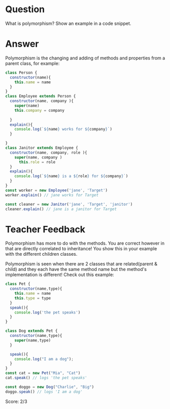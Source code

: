 # Question
What is polymorphism? Show an example in a code snippet.

# Answer
Polymorphism is the changing and adding of methods and properties from a parent class, for example:
```js
class Person {
  constructor(name){
    this.name = name 
  }
}
class Employee extends Person {
  constructor(name, company ){
    super(name)
    this.company = company 
    
  }
  explain(){
    console.log(`${name} works for ${company}`)
  }

}
class Janitor extends Employee {
  constructor(name, company, role ){
    super(name, company )
      this.role = role 
  }
  explain(){
    console.log(`${name} is a ${role} for ${company}`)
  }
}
const worker = new Employee('jane', 'Target')
worker.explain() // jane works for Target 

const cleaner = new Janitor('jane', 'Target', 'janitor')
cleaner.explain() // jane is a janitor for Target
```

# Teacher Feedback

Polymorphism has more to do with the methods. You are correct however in that are directly correlated to inheritance! You show this in your example with the different children classes. 

Polymorphism is seen when there are 2 classes that are related(parent & child) and they each have the same method name but the method's implementation is different! Check out this example: 

```js
class Pet {
  constructor(name,type){
    this.name = name
    this.type = type
  }
  speak(){
    console.log('the pet speaks')
  }
}

class Dog extends Pet {
  constructor(name,type){
    super(name,type)
  }

  speak(){
    console.log("I am a dog");
  }
}
const cat = new Pet("Mia", "Cat")
cat.speak() // logs 'the pet speaks'

const doggo = new Dog("Charlie", "Big")
doggo.speak() // logs 'I am a dog'
```

Score: 2/3